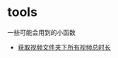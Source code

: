 # tools
一些可能会用到的小函数



- [获取视频文件夹下所有视频总时长](https://github.com/Annihilater/tools/blob/master/get_video_files_sum_duration.py)